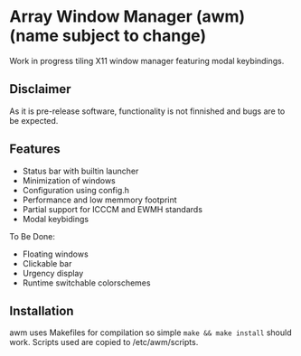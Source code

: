 # Array Window Manager (awm) (name subject to change)

Work in progress tiling X11 window manager featuring modal keybindings.

## Disclaimer
As it is pre-release software, functionality is not finnished and bugs are to be
expected.

## Features
- Status bar with builtin launcher
- Minimization of windows
- Configuration using config.h
- Performance and low memmory footprint
- Partial support for ICCCM and EWMH standards
- Modal keybidings

To Be Done:
- Floating windows
- Clickable bar
- Urgency display
- Runtime switchable colorschemes

## Installation
awm uses Makefiles for compilation so simple `make && make install` should work.
Scripts used are copied to /etc/awm/scripts.
